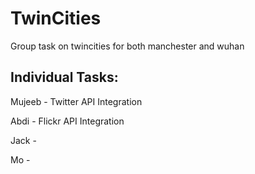 # TwinCities

Group task on twincities for both manchester and wuhan

## Individual Tasks:

Mujeeb - Twitter API Integration

Abdi - Flickr API Integration

Jack - 

Mo - 

